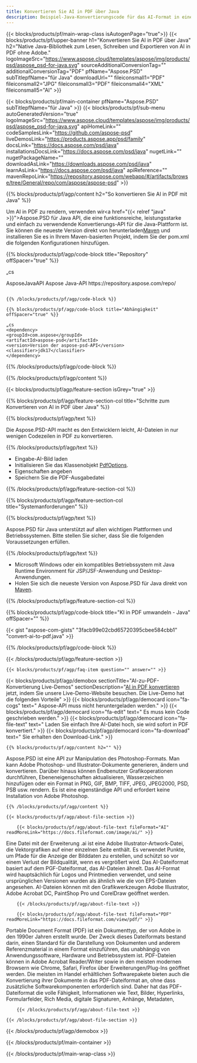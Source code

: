```yaml
---
title: Konvertieren Sie AI in PDF über Java
description: Beispiel-Java-Konvertierungscode für das AI-Format in eine PDF-Datei. Verwenden Sie diesen Beispielcode, um AI in PDF in jeder Web- oder Desktop-Java-basierten Anwendung zu konvertieren.
---
```


{{< blocks/products/pf/main-wrap-class isAutogenPage="true">}}
{{< blocks/products/pf/upper-banner h1="Konvertieren Sie AI in PDF über Java" h2="Native Java-Bibliothek zum Lesen, Schreiben und Exportieren von AI in PDF ohne Adobe." logoImageSrc="https://www.aspose.cloud/templates/aspose/img/products/psd/aspose_psd-for-java.svg" sourceAdditionalConversionTag="" additionalConversionTag="PDF" pfName="Aspose.PSD" subTitlepfName="für Java" downloadUrl="" fileiconsmall1="PDF" fileiconsmall2="JPG" fileiconsmall3="PDF" fileiconsmall4="XML" fileiconsmall5="AI" >}}

{{< blocks/products/pf/main-container pfName="Aspose.PSD" subTitlepfName="für Java" >}}
{{< blocks/products/pf/sub-menu autoGeneratedVersion="true" logoImageSrc="https://www.aspose.cloud/templates/aspose/img/products/psd/aspose_psd-for-java.svg" apiHomeLink="" codeSamplesLink="https://github.com/aspose-psd" liveDemosLink="https://products.aspose.app/psd/family" docsLink="https://docs.aspose.com/psd/java" installationsDocsLink="https://docs.aspose.com/psd/java" nugetLink="" nugetPackageName="" downloadAsLink="https://downloads.aspose.com/psd/java" learnAsLink="https://docs.aspose.com/psd/java" apiReference="" mavenRepoLink="https://repository.aspose.com/webapp/#/artifacts/browse/tree/General/repo/com/aspose/aspose-psd" >}}

{{% blocks/products/pf/agp/content h2="So konvertieren Sie AI in PDF mit Java" %}}

Um AI in PDF zu rendern, verwenden wir<a href="{{< relref "java" >}}">Aspose.PSD für Java</a> API, die eine funktionsreiche, leistungsstarke und einfach zu verwendende Konvertierungs-API für die Java-Plattform ist. Sie können die neueste Version direkt von herunterladen<a href="https://repository.aspose.com/webapp/#/artifacts/browse/tree/General/repo/com/aspose/aspose-psd">Maven</a> und installieren Sie es in Ihrem Maven-basierten Projekt, indem Sie der pom.xml die folgenden Konfigurationen hinzufügen.

{{% blocks/products/pf/agp/code-block title="Repository" offSpacer="true" %}}

„cs

<repository>
<id>AsposeJavaAPI</id>
<name>Aspose Java-API</name>
<url>https://repository.aspose.com/repo/</url>
</repository>

```

{{% /blocks/products/pf/agp/code-block %}}

{{% blocks/products/pf/agp/code-block title="Abhängigkeit" offSpacer="true" %}}

„cs
<dependency>
<groupId>com.aspose</groupId>
<artifactId>aspose-psd</artifactId>
<version>Version der aspose-psd-API</version>
<classifier>jdk17</classifier>
</dependency>

```

{{% /blocks/products/pf/agp/code-block %}}

{{% /blocks/products/pf/agp/content %}}

{{< blocks/products/pf/agp/feature-section isGrey="true" >}}

{{% blocks/products/pf/agp/feature-section-col title="Schritte zum Konvertieren von AI in PDF über Java" %}}

{{% blocks/products/pf/agp/text %}}

 Die Aspose.PSD-API macht es den Entwicklern leicht, AI-Dateien in nur wenigen Codezeilen in PDF zu konvertieren.

{{% /blocks/products/pf/agp/text %}}

- Eingabe-AI-Bild laden
- Initialisieren Sie das Klassenobjekt [PdfOptions](https://apireference.aspose.com/psd/java/com.aspose.psd.imageoptions/pdfOptions).
- Eigenschaften angeben
- Speichern Sie die PDF-Ausgabedatei

{{% /blocks/products/pf/agp/feature-section-col %}}

{{% blocks/products/pf/agp/feature-section-col title="Systemanforderungen" %}}

{{% blocks/products/pf/agp/text %}}

 Aspose.PSD für Java unterstützt auf allen wichtigen Plattformen und Betriebssystemen. Bitte stellen Sie sicher, dass Sie die folgenden Voraussetzungen erfüllen.

{{% /blocks/products/pf/agp/text %}}

- Microsoft Windows oder ein kompatibles Betriebssystem mit Java Runtime Environment für JSP/JSF-Anwendung und Desktop-Anwendungen.
- Holen Sie sich die neueste Version von Aspose.PSD für Java direkt von
 [Maven](https://repository.aspose.com/webapp/#/artifacts/browse/tree/General/repo/com/aspose/aspose-psd).

{{% /blocks/products/pf/agp/feature-section-col %}}

{{% blocks/products/pf/agp/code-block title="KI in PDF umwandeln - Java" offSpacer="" %}}

{{< gist "aspose-com-gists" "3facb99e02cbd65720395cbee584cbb1" "convert-ai-to-pdf.java" >}}

{{% /blocks/products/pf/agp/code-block %}}

{{< /blocks/products/pf/agp/feature-section >}}

    {{< blocks/products/pf/agp/faq-item question="" answer="" >}}
 

<!-- aboutfile Starts -->

{{< blocks/products/pf/agp/demobox sectionTitle="AI-zu-PDF-Konvertierung Live-Demos" sectionDescription="[AI in PDF konvertieren](https://products.aspose.app/psd/conversion/ai-to-pdf) jetzt, indem Sie unsere Live-Demo-Website besuchen. Die Live-Demo hat die folgenden Vorteile" >}}
        {{< blocks/products/pf/agp/democard icon="fa-cogs" text=" Aspose-API muss nicht heruntergeladen werden." >}}
        {{< blocks/products/pf/agp/democard icon="fa-edit" text=" Es muss kein Code geschrieben werden." >}}
        {{< blocks/products/pf/agp/democard icon="fa-file-text" text=" Laden Sie einfach Ihre AI-Datei hoch, sie wird sofort in PDF konvertiert." >}}
        {{< blocks/products/pf/agp/democard icon="fa-download" text=" Sie erhalten den Download-Link." >}}

    {{% blocks/products/pf/agp/content h2="" %}}

Aspose.PSD ist eine API zur Manipulation des Photoshop-Formats. Man kann Adobe Photoshop- und Illustrator-Dokumente generieren, ändern und konvertieren. Darüber hinaus können Endbenutzer Grafikoperationen durchführen, Ebeneneigenschaften aktualisieren, Wasserzeichen hinzufügen oder ein Format in PNG, GIF, BMP, TIFF, JPEG, JPEG2000, PSD, PSB usw. rendern. Es ist eine eigenständige API und erfordert keine Installation von Adobe Photoshop.  



    {{% /blocks/products/pf/agp/content %}}

    {{< blocks/products/pf/agp/about-file-section >}}

        {{< blocks/products/pf/agp/about-file-text fileFormat="AI" readMoreLink="https://docs.fileformat.com/image/ai/" >}}
Eine Datei mit der Erweiterung .ai ist eine Adobe Illustrator-Artwork-Datei, die Vektorgrafiken auf einer einzelnen Seite enthält. Es verwendet Punkte, um Pfade für die Anzeige der Bilddaten zu erstellen, und schützt so vor einem Verlust der Bildqualität, wenn es vergrößert wird. Das AI-Dateiformat basiert auf dem PGF-Dateiformat, das AI-Dateien ähnelt. Das AI-Format wird hauptsächlich für Logos und Printmedien verwendet, und seine ursprünglichen Versionen wurden als ähnlich wie die von EPS-Dateien angesehen. AI-Dateien können mit den Grafikwerkzeugen Adobe Illustrator, Adobe Acrobat DC, PaintShop Pro und CorelDraw geöffnet werden.

        {{< /blocks/products/pf/agp/about-file-text >}}

        {{< blocks/products/pf/agp/about-file-text fileFormat="PDF" readMoreLink="https://docs.fileformat.com/view/pdf/" >}}
Portable Document Format (PDF) ist ein Dokumenttyp, der von Adobe in den 1990er Jahren erstellt wurde. Der Zweck dieses Dateiformats bestand darin, einen Standard für die Darstellung von Dokumenten und anderem Referenzmaterial in einem Format einzuführen, das unabhängig von Anwendungssoftware, Hardware und Betriebssystem ist. PDF-Dateien können in Adobe Acrobat Reader/Writer sowie in den meisten modernen Browsern wie Chrome, Safari, Firefox über Erweiterungen/Plug-Ins geöffnet werden. Die meisten im Handel erhältlichen Softwarepakete bieten auch die Konvertierung ihrer Dokumente in das PDF-Dateiformat an, ohne dass zusätzliche Softwarekomponenten erforderlich sind. Daher hat das PDF-Dateiformat die volle Fähigkeit, Informationen wie Text, Bilder, Hyperlinks, Formularfelder, Rich Media, digitale Signaturen, Anhänge, Metadaten,

        {{< /blocks/products/pf/agp/about-file-text >}}

    {{< /blocks/products/pf/agp/about-file-section >}}

{{< /blocks/products/pf/agp/demobox >}}

<!-- aboutfile Ends -->



{{< /blocks/products/pf/main-container >}}
    
{{< /blocks/products/pf/main-wrap-class >}}
